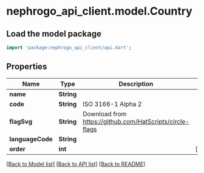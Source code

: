 # nephrogo_api_client.model.Country

## Load the model package
```dart
import 'package:nephrogo_api_client/api.dart';
```

## Properties
Name | Type | Description | Notes
------------ | ------------- | ------------- | -------------
**name** | **String** |  | 
**code** | **String** | ISO 3166-1 Alpha 2 | 
**flagSvg** | **String** | Download from https://github.com/HatScripts/circle-flags | 
**languageCode** | **String** |  | 
**order** | **int** |  | [optional] 

[[Back to Model list]](../README.md#documentation-for-models) [[Back to API list]](../README.md#documentation-for-api-endpoints) [[Back to README]](../README.md)


